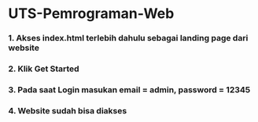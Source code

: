 # UTS-Pemrograman-Web

### 1. Akses index.html terlebih dahulu sebagai landing page dari website
### 2. Klik Get Started
### 3. Pada saat Login masukan email = admin, password = 12345
### 4. Website sudah bisa diakses
